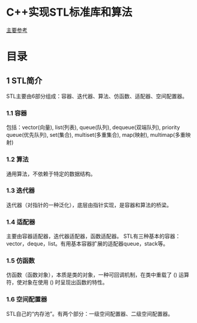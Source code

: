 # C++实现STL标准库和算法
[主要参考](https://link.zhihu.com/?target=https%3A//www.shiyanlou.com/courses/1166)
# 目录
## 1 STL简介
STL主要由6部分组成：容器、迭代器、算法、仿函数、适配器、空间配置器。
### 1.1 容器
包括：vector(向量), list(列表), queue(队列), dequeue(双端队列), priority queue(优先队列), set(集合), multiset(多重集合), map(映射), multimap(多重映射)

### 1.2 算法
通用算法，不依赖于特定的数据结构。

### 1.3 迭代器
迭代器（对指针的一种泛化），底层由指针实现，是容器和算法的桥梁。

### 1.4 适配器
主要由容器适配器，迭代器适配器，函数适配器。
STL有三种基本的容器：vector，deque，list。有用基本容器扩展的适配器queue，stack等。

### 1.5 仿函数
仿函数（函数对象），本质是类的对象，一种可回调机制，在类中重载了 () 运算符，使对象在使用 () 时呈现出函数的特性。

### 1.6 空间配置器
STL自己的“内存池”。有两个部分：一级空间配置器、二级空间配置器。
